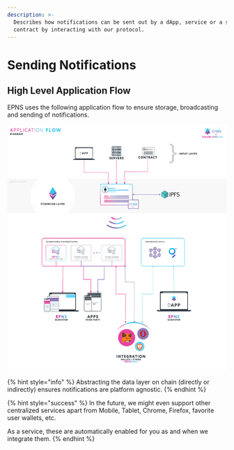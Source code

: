 ```yaml
---
description: >-
  Describes how notifications can be sent out by a dApp, service or a smart
  contract by interacting with our protocol.
---
```


# Sending Notifications

## High Level Application Flow

EPNS uses the following application flow to ensure storage, broadcasting and sending of notifications.

![High Level Application Flow](../.gitbook/assets/highlevel.jpg)

{% hint style="info" %}
 Abstracting the data layer on chain \(directly or indirectly\) ensures notifications are platform agnostic. 
{% endhint %}

{% hint style="success" %}
In the future, we might even support other centralized services apart from Mobile, Tablet, Chrome, Firefox, favorite user wallets, etc. 

As a service, these are automatically enabled for you as and when we integrate them.
{% endhint %}

